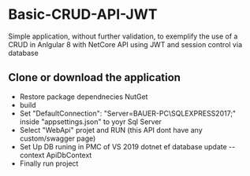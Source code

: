 # Basic-CRUD-API-JWT
Simple application, without further validation, to exemplify the use of a CRUD in Anlgular 8 with NetCore API using JWT and session control via database

## Clone or download the application

- Restore package dependnecies NutGet
- build
- Set "DefaultConnection": "Server=BAUER-PC\SQLEXPRESS2017;" inside "appsettings.json" to yoyr Sql Server
- Select "WebApi" projet and RUN (this API dont have any custom/swagger page)
- Set Up DB runing in PMC of VS 2019 dotnet ef database update --context ApiDbContext
- Finally run project